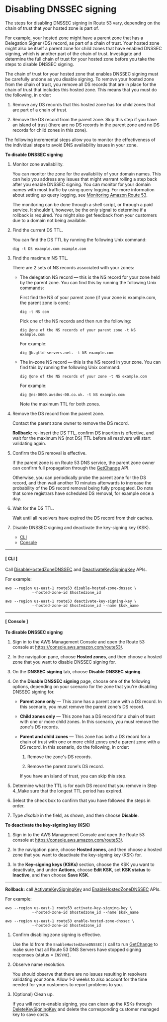 # Disabling DNSSEC signing<a name="dns-configuring-dnssec-disable"></a>

The steps for disabling DNSSEC signing in Route 53 vary, depending on the chain of trust that your hosted zone is part of\. 

For example, your hosted zone might have a parent zone that has a Delegation Signer \(DS\) record, as part of a chain of trust\. Your hosted zone might also be itself a parent zone for child zones that have enabled DNSSEC signing, which is another part of the chain of trust\. Investigate and determine the full chain of trust for your hosted zone before you take the steps to disable DNSSEC signing\.

The chain of trust for your hosted zone that enables DNSSEC signing must be carefully undone as you disable signing\. To remove your hosted zone from the chain of trust, you remove all DS records that are in place for the chain of trust that includes this hosted zone\. This means that you must do the following, in order:

1. Remove any DS records that this hosted zone has for child zones that are part of a chain of trust\.

1. Remove the DS record from the parent zone\. Skip this step if you have an island of trust \(there are no DS records in the parent zone and no DS records for child zones in this zone\)\. 

The following incremental steps allow you to monitor the effectiveness of the individual steps to avoid DNS availability issues in your zone\.

**To disable DNSSEC signing**

1. Monitor zone availability\.

   You can monitor the zone for the availability of your domain names\. This can help you address any issues that might warrant rolling a step back after you enable DNSSEC signing\. You can monitor for your domain names with most traffic by using query logging\. For more information about setting up query logging, see [Monitoring Amazon Route 53](monitoring-overview.md)\.

   The monitoring can be done through a shell script, or through a paid service\. It shouldn't, however, be the only signal to determine if a rollback is required\. You might also get feedback from your customers due to a domain not being available\.

1. Find the current DS TTL\.

   You can find the DS TTL by running the following Unix command:

   `dig -t DS example.com example.com`

1. Find the maximum NS TTL\.

   There are 2 sets of NS records associated with your zones:
   + The delegation NS record — this is the NS record for your zone held by the parent zone\. You can find this by running the following Unix commands:

     First find the NS of your parent zone \(if your zone is example\.com, the parent zone is com\):

     `dig -t NS com`

     Pick one of the NS records and then run the following:

     `dig @one of the NS records of your parent zone -t NS example.com`

     For example:

     `dig @b.gtld-servers.net. -t NS example.com`
   + The in\-zone NS record — this is the NS record in your zone\. You can find this by running the following Unix command:

     `dig @one of the NS records of your zone -t NS example.com`

     For example:

     `dig @ns-0000.awsdns-00.co.uk. -t NS example.com`

     Note the maximum TTL for both zones\.

1. Remove the DS record from the parent zone\. 

   Contact the parent zone owner to remove the DS record\.

   **Rollback:** re\-insert the DS TTL, confirm DS insertion is effective, and wait for the maximum NS \(not DS\) TTL before all resolvers will start validating again\.

1. Confirm the DS removal is effective\.

   If the parent zone is on Route 53 DNS service, the parent zone owner can confirm full propagation through the [GetChange](https://docs.aws.amazon.com/Route53/latest/APIReference/API_GetChange.html) API\.

   Otherwise, you can periodically probe the parent zone for the DS record, and then wait another 10 minutes afterwards to increase the probability of the DS record removal being fully propagated\. Do note that some registrars have scheduled DS removal, for example once a day\.

1. Wait for the DS TTL\.

   Wait until all resolvers have expired the DS record from their caches\.

1. Disable DNSSEC signing and deactivate the key\-signing key \(KSK\)\.
   + [CLI](#CLI_dnssec_disable)
   + [Console](#console_dnssec_disable)

------
#### [ CLI ]

   Call [DisableHostedZoneDNSSEC](https://docs.aws.amazon.com/Route53/latest/APIReference/API_DisableHostedZoneDNSSEC.html) and [DeactivateKeySigningKey](https://docs.aws.amazon.com/Route53/latest/APIReference/API_DeactivateKeySigningKey.html) APIs\.

   For example:

   ```
   aws --region us-east-1 route53 disable-hosted-zone-dnssec \
               --hosted-zone-id $hostedzone_id
   
   aws --region us-east-1 route53 deactivate-key-signing-key \
               --hosted-zone-id $hostedzone_id --name $ksk_name
   ```

------
#### [ Console ]

   **To disable DNSSEC signing**

   1. Sign in to the AWS Management Console and open the Route 53 console at [https://console\.aws\.amazon\.com/route53/](https://console.aws.amazon.com/route53/)\.

   1. In the navigation pane, choose **Hosted zones**, and then choose a hosted zone that you want to disable DNSSEC signing for\.

   1. On the **DNSSEC signing** tab, choose **Disable DNSSEC signing**\.

   1. On the **Disable DNSSEC signing** page, choose one of the following options, depending on your scenario for the zone that you're disabling DNSSEC signing for\.
      + **Parent zone only** — This zone has a parent zone with a DS record\. In this scenario, you must remove the parent zone's DS record\.
      + **Child zones only** — This zone has a DS record for a chain of trust with one or more child zones\. In this scenario, you must remove the zone's DS records\.
      + **Parent and child zones** — This zone has both a DS record for a chain of trust with one or more child zones *and* a parent zone with a DS record\. In this scenario, do the following, in order:

        1. Remove the zone's DS records\.

        1. Remove the parent zone's DS record\.

        If you have an island of trust, you can skip this step\.

   1. Determine what the TTL is for each DS record that you remove in Step 4\.,Make sure that the longest TTL period has expired\.

   1. Select the check box to confirm that you have followed the steps in order\.

   1. Type *disable* in the field, as shown, and then choose **Disable**\.

   **To deactivate the key\-signing key \(KSK\)**

   1. Sign in to the AWS Management Console and open the Route 53 console at [https://console\.aws\.amazon\.com/route53/](https://console.aws.amazon.com/route53/)\.

   1. In the navigation pane, choose **Hosted zones**, and then choose a hosted zone that you want to deactivate the key\-signing key \(KSK\) for\.

   1. In the **Key\-signing keys \(KSKs\)** section, choose the KSK you want to deactivate, and under **Actions**, choose **Edit KSK**, set **KSK status** to **Inactive**, and then choose **Save KSK**\.

------

   **Rollback:** call [ActivateKeySigningKey](https://docs.aws.amazon.com/Route53/latest/APIReference/API_ActivateKeySigningKey.html) and [EnableHostedZoneDNSSEC](https://docs.aws.amazon.com/Route53/latest/APIReference/API_EnableHostedZoneDNSSEC.html) APIs\.

   For example:

   ```
   aws --region us-east-1 route53 activate-key-signing-key \
               --hosted-zone-id $hostedzone_id --name $ksk_name
   
   aws --region us-east-1 route53 enable-hosted-zone-dnssec \
               --hosted-zone-id $hostedzone_id
   ```

1. Confirm disabling zone signing is effective\.

   Use the Id from the `EnableHostedZoneDNSSEC()` call to run [GetChange](https://docs.aws.amazon.com/Route53/latest/APIReference/API_GetChange.html) to make sure that all Route 53 DNS Servers have stopped signing responses \(status = `INSYNC`\)\.

1. Observe name resolution\.

   You should observe that there are no issues resulting in resolvers validating your zone\. Allow 1\-2 weeks to also account for the time needed for your customers to report problems to you\.

1. \(Optional\) Clean up\.

   If you will not re\-enable signing, you can clean up the KSKs through [DeleteKeySigningKey](https://docs.aws.amazon.com/Route53/latest/APIReference/API_DeleteKeySigningKey.html) and delete the corresponding customer managed key to save costs\.